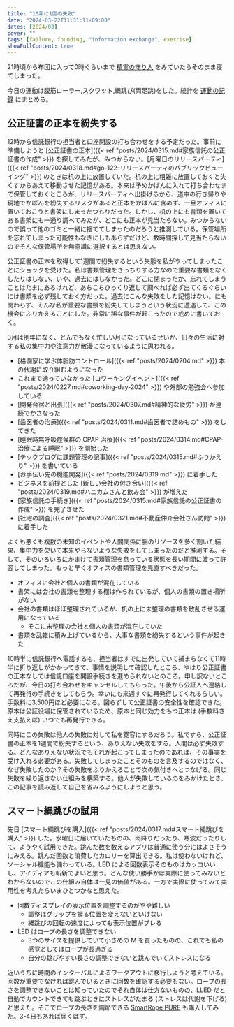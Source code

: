 ```yaml
---
title: "10年に1度の失敗"
date: "2024-03-22T11:31:11+09:00"
dates: [2024/03]
cover: ""
tags: [failure, founding, "information exchange", exercise]
showFullContent: true
---
```


21時頃から布団に入って0時ぐらいまで [精霊の守り人](https://www.production-ig.co.jp/works/moribito/) をみていたらそのまま寝てしまった。

今日の運動は腹筋ローラー,スクワット,縄跳び(両足跳)をした。統計を [運動の記録](https://docs.google.com/spreadsheets/d/1bg85QtM-LciUgey8I79uI7vW2PEwsP6TVdeIRVkACBg/edit?usp=sharing) にまとめる。

## 公正証書の正本を紛失する

12時から信託銀行の担当者と口座開設の打ち合わせをする予定だった。事前に準備しようと [公正証書の正本]({{< ref "posts/2024/0315.md#家族信託の公正証書の作成" >}}) を探してみたが、みつからない。[月曜日のリリースパーティ]({{< ref "posts/2024/0318.md#go-122-リリースパーティのパブリックビューイング" >}}) のときは机の上に放置していた。机の上に粗雑に放置しておくと失くすからあえて移動させた記憶がある。本来は予めかばんに入れて打ち合わせまで保管しておくところが、リリースパーティへ出掛けるから、道中の行き帰りや現地でかばんを紛失するリスクがあると正本をかばんに含めず、一旦オフィスに置いておこうと書架にしまったつもりだった。しかし、机の上にも書類を置いてある書架にも一通り調べてみたが、どこにも正本が見当たらない。みつからないので誤って他のゴミと一緒に捨ててしまったのだろうと推測している。保管場所を忘れてしまった可能性もなきにしもあらずだけど、数時間探して見当たらないのでそんな保管場所を無意識に選択するとは思えない。

公正証書の正本を取得して1週間で紛失するという失態を私がやってしまったことにショックを受けた。私は書類管理をきっちりする方なので重要な書類をなくしたりはしない、いや、過去にはしなかった。どこに閉まったか、忘れてしまうことはたまにあるけれど、あちこちひっくり返して調べれば必ず出てくるぐらいには書類を必ず残しておく方だった。過去にこんな失敗をした記憶はない。にも関わらず、そんな私が重要な書類を紛失してしまうという状況に遭遇して、この機会にふりかえることにした。非常に稀な事件が起こったので戒めに書いておく。

3月は例年になく、とんでもなく忙しい月になっているせいか、日々の生活に対する私の集中力や注意力が散漫になっているように思われる。

* [格闘家に学ぶ体脂肪コントロール]({{< ref "posts/2024/0204.md" >}}) 本の代謝に取り組むようになった
* これまで通っていなかった [コワーキングイベント]({{< ref "posts/2024/0227.md#coworking-day-2024" >}}) や外部の勉強会へ参加している
* [開発合宿と出張]({{< ref "posts/2024/0307.md#精神的な疲労" >}}) が連続でかさなった
* [歯医者の治療]({{< ref "posts/2024/0311.md#歯医者で詰めもの" >}}) をしてきた
* [睡眠時無呼吸症候群の CPAP 治療]({{< ref "posts/2024/0314.md#CPAP-治療による睡眠" >}}) を開始した
* [テックブログに課題管理の記事]({{< ref "posts/2024/0315.md#ふりかえり" >}}) を書いている
* [お手伝い先の機能開発]({{< ref "posts/2024/0319.md" >}}) に着手した
* ビジネスを前提とした [新しい会社の付き合い]({{< ref "posts/2024/0319.md#ハニカムさんと飲み会" >}}) が増えた
* [家族信託の手続き]({{< ref "posts/2024/0315.md#家族信託の公正証書の作成" >}}) を完了させた
* [社宅の調査]({{< ref "posts/2024/0321.md#不動産仲介会社さん訪問" >}}) に着手した

よくも悪くも複数の未知のイベントや人間関係に脳のリソースを多く割いた結果、集中力を欠いて本来やらないような失敗をしてしまったのだと推測する。そして、そのいろいろにかまけて書類管理を怠っている状態を長い期間に渡って許容してしまった。もっと早くオフィスの書類管理を見直すべきだった。

* オフィスに会社と個人の書類が混在している
* 書架には会社の書類を整理する棚は作られているが、個人の書類の置き場所がない
* 会社の書類はほぼ整理されているが、机の上に未整理の書類を散乱させる運用になっている
  * そこに未整理の会社と個人の書類が混在していた
* 書類を乱雑に積み上げているから、大事な書類を紛失するという事件が起きた

10時半に信託銀行へ電話するも、担当者はすでに出発していて捕まらなくて11時半に折り返しがかかってきて、事情を説明して確認したところ、やはり公正証書の正本なしでは信託口座を開設手続きを進められないとのころ。申し訳ないところだが、今日の打ち合わせをキャンセルしてもらった。午後から公証人へ連絡して再発行の手続きをしてもらう。幸いにも来週すぐに再発行してくれるらしい。手数料に3,500円ほど必要になる。図らずして公正証書の安全性を確認できた。原本は公証役場に保管されているため、原本と同じ効力をもつ正本は (手数料さえ支払えば) いつでも再発行できる。

同時にこの失敗は他人の失敗に対して私を寛容にするだろう。私ですら、公正証書の正本を1週間で紛失するという、ありえない失敗をする。人間は必ず失敗する。どんなありえない状況でもそれが起こってしまったのであれば、その事実を受け入れる必要がある。失敗してしまったことそのものを言及するのではなく、なぜ失敗したのか？その失敗をふりかえることで次の気付きへとつなげる。同じ失敗を繰り返さない仕組みを構築する。他人が失敗しているのをみかけたとき、この記事を読み返して自己を省みるようにしようと思う。

## スマート縄跳びの試用

先日 [スマート縄跳びを購入]({{< ref "posts/2024/0317.md#スマート縄跳びを購入" >}}) した。水曜日に届いていたものの、雨降りだったり、寒波だったりして、ようやく試用できた。跳んだ数を数えるアプリは普通に使う分にはよさそうにみえる。跳んだ回数と消費したカロリーを算出できる。私は使わないけれど、ソーシャル機能も備わっている。LED による回数表示そのものはカッコいいし、アイディアも斬新でよいと思う。どんな使い勝手かは実際に使ってみないとわからないのでこの仕組み自体は一見の価値がある。一方で実際に使ってみて実用性を考えたらいまひとつかなと思えた。

* 回数ディスプレイの表示位置を調整するのがやや難しい
  * 調整はグリップを握る位置を変えないといけない
  * 縄跳びの回転の速度によっても表示位置がブレる
* LED はロープの長さを調整できない
  * 3つのサイズを提供していて小さめの M を買ったものの、これでも私の感覚としてはロープが長過ぎる
  * 自分の跳びやすい長さの調整できないと跳んでいてストレスになる

近いうちに時間のインターバルによるワークアウトに移行しようと考えている。回数が重要でなければ跳んでいるときに回数を確認する必要もない。ロープの長さを調整できないことは知っていたのでそれ自体は仕方ないものの、LLED だと自動でカウントできても跳ぶときにストレスがたまる (ストレスは代謝を下げる) と思えた。そこでロープの長さを調節できる [SmartRope PURE](https://store.tangramfactory.com/collections/frontpage/products/smart-rope-pure) も購入してみた。3-4日もあれば届くはず。
